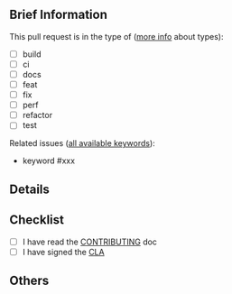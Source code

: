 ## Brief Information

This pull request is in the type of ([more info](https://github.com/angular/angular/blob/main/CONTRIBUTING.md#type) about types):

- [ ] build
- [ ] ci
- [ ] docs
- [ ] feat
- [ ] fix
- [ ] perf
- [ ] refactor
- [ ] test

Related issues ([all available keywords](https://docs.github.com/en/issues/tracking-your-work-with-issues/linking-a-pull-request-to-an-issue#linking-a-pull-request-to-an-issue-using-a-keyword)):

- keyword #xxx

## Details
<!-- What did you do in this PR?  -->

## Checklist

- [ ] I have read the [CONTRIBUTING](https://github.com/hypertrons/hypertrons-crx/blob/master/CONTRIBUTING.md) doc
- [ ] I have signed the [CLA](https://cla-assistant.io/hypertrons/hypertrons-crx)

## Others
<!-- Other information you want to share.  -->
<!-- If none to share, leave an "N.A."  -->
